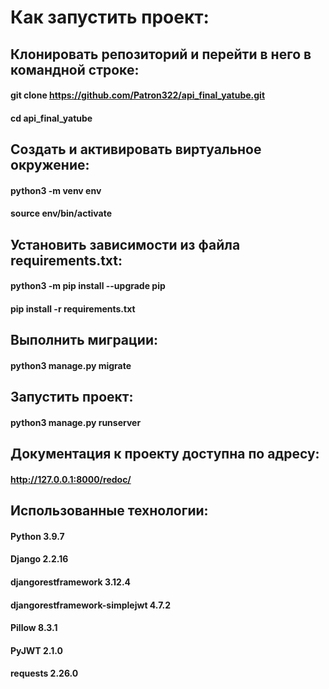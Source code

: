 # Как запустить проект:
## Клонировать репозиторий и перейти в него в командной строке:

#### git clone https://github.com/Patron322/api_final_yatube.git
#### cd api_final_yatube

## Cоздать и активировать виртуальное окружение:

#### python3 -m venv env
#### source env/bin/activate

## Установить зависимости из файла requirements.txt:

#### python3 -m pip install --upgrade pip
#### pip install -r requirements.txt

## Выполнить миграции:

#### python3 manage.py migrate

## Запустить проект:

#### python3 manage.py runserver

## Документация к проекту доступна по адресу:

#### http://127.0.0.1:8000/redoc/

## Использованные технологии:

#### Python 3.9.7
#### Django 2.2.16
#### djangorestframework 3.12.4
#### djangorestframework-simplejwt 4.7.2
#### Pillow 8.3.1
#### PyJWT 2.1.0
#### requests 2.26.0
